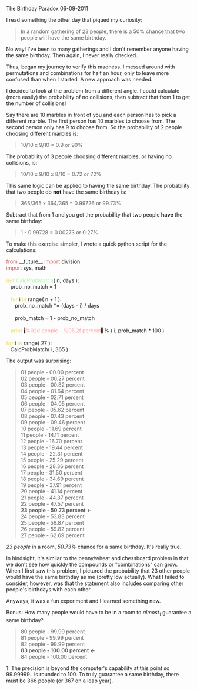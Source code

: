 The Birthday Paradox
06-09-2011    

I read something the other day that piqued my curiosity:

> In a random gathering of 23 people, there is a 50% chance that two people will have the same birthday.

No way! I've been to many gatherings and I don't remember anyone having the same birthday. Then again, I never really checked..

Thus, began my journey to verify this madness. I messed around with permutations and combinations for half an hour, only to leave more confused than when I started. A new approach was needed.

I decided to look at the problem from a different angle. I could calculate (more easily) the probability of no collisions, then subtract that from 1 to get the number of collisions!

Say there are 10 marbles in front of you and each person has to pick a different marble. The first person has 10 marbles to choose from. The second person only has 9 to choose from. So the probability of 2 people choosing different marbles is:

> 10/10 x 9/10 = 0.9 or 90%

The probability of 3 people choosing different marbles, or having no collisions, is:

> 10/10 x 9/10 x 8/10 = 0.72 or 72%

This same logic can be applied to having the same birthday. The probability that two people do **not** have the same birthday is:

> 365/365 x 364/365 = 0.99726 or 99.73%

Subtract that from 1 and you get the probability that two people **have** the same birthday:

> 1 - 0.99728 =  0.00273 or 0.27%

To make this exercise simpler, I wrote a quick python script for the calculations:

<div id="code">
<font color="#cd5c5c">from</font>&nbsp;__future__ <font color="#cd5c5c">import</font>&nbsp;division<br>
<font color="#cd5c5c">import</font>&nbsp;sys, math<br>
<br>
<font color="#f0e68c"><b>def</b></font>&nbsp;<font color="#98fb98">CalcProbMatch</font>( n, days ):<br>
&nbsp;&nbsp; prob_no_match = 1<br>
<br>
&nbsp;&nbsp; <font color="#f0e68c"><b>for</b></font>&nbsp;i <font color="#f0e68c"><b>in</b></font>&nbsp;range( n + 1 ):<br>
&nbsp;&nbsp;&nbsp;&nbsp;&nbsp;&nbsp;prob_no_match *= (days - i) / days<br>
<br>
&nbsp;&nbsp;&nbsp;&nbsp;&nbsp;&nbsp;prob_match = 1 - prob_no_match<br>
<br>
&nbsp;&nbsp; <font color="#f0e68c"><b>print</b></font>&nbsp;<span style="background-color: #333333"><font color="#ffffff">'</font></span><font color="#ffa0a0">%02d people - %05.2f percent</font><span style="background-color: #333333"><font color="#ffffff">'</font></span>&nbsp;% ( i, prob_match * 100 )<br>
<br>
<font color="#f0e68c"><b>for</b></font>&nbsp;i <font color="#f0e68c"><b>in</b></font>&nbsp;range( 27 ):<br>
&nbsp;&nbsp; CalcProbMatch( i, 365 )<br>
</div>

The output was surprising:

> 01 people - 00.00 percent  
02 people - 00.27 percent  
03 people - 00.82 percent  
04 people - 01.64 percent  
05 people - 02.71 percent  
06 people - 04.05 percent  
07 people - 05.62 percent  
08 people - 07.43 percent  
09 people - 09.46 percent  
10 people - 11.69 percent  
11 people - 14.11 percent  
12 people - 16.70 percent  
13 people - 19.44 percent  
14 people - 22.31 percent  
15 people - 25.29 percent  
16 people - 28.36 percent  
17 people - 31.50 percent  
18 people - 34.69 percent  
19 people - 37.91 percent  
20 people - 41.14 percent  
21 people - 44.37 percent  
22 people - 47.57 percent  
<b>23 people - 50.73 percent <-</b>    
24 people - 53.83 percent  
25 people - 56.87 percent    
26 people - 59.82 percent  
27 people - 62.69 percent  

*23 people* in a room, *50.73%* chance for a same birthday. It's really true.

In hindsight, it's similar to the penny/wheat and chessboard problem in that we don't see how quickly the compounds or "combinations" can grow. When I first saw this problem, I pictured the probability that 23 other people would have the same birthday as me (pretty low actually). What I failed to consider, however, was that the statement also includes comparing other people's birthdays with each other.

Anyways, it was a fun experiment and I learned something new.

Bonus: How many people would have to be in a room to *almost*<sub>1</sub> guarantee a same birthday?

> 80 people - 99.99 percent  
81 people - 99.99 percent  
82 people - 99.99 percent  
<b>83 people - 100.00 percent <-</b>  
84 people - 100.00 percent  

1: The precision is beyond the computer's capability at this point so 99.99999.. is rounded to 100. To truly guarantee a same birthday, there must be 366 people (or 367 on a leap year).
